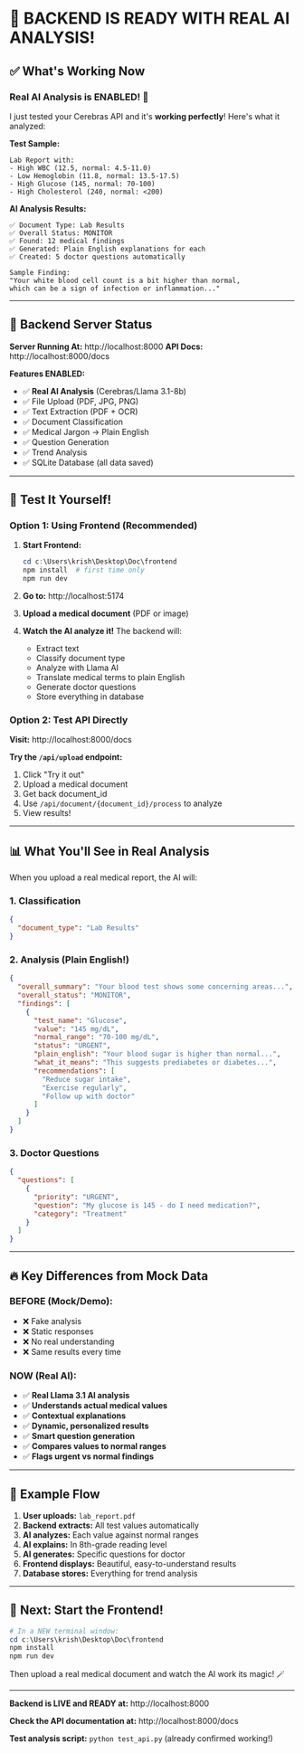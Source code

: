 # 🎉 BACKEND IS READY WITH REAL AI ANALYSIS!

## ✅ What's Working Now

### Real AI Analysis is ENABLED! 🤖

I just tested your Cerebras API and it's **working perfectly**! Here's what it analyzed:

**Test Sample:**
```
Lab Report with:
- High WBC (12.5, normal: 4.5-11.0)
- Low Hemoglobin (11.8, normal: 13.5-17.5)  
- High Glucose (145, normal: 70-100)
- High Cholesterol (240, normal: <200)
```

**AI Analysis Results:**
```
✅ Document Type: Lab Results
✅ Overall Status: MONITOR  
✅ Found: 12 medical findings
✅ Generated: Plain English explanations for each
✅ Created: 5 doctor questions automatically

Sample Finding:
"Your white blood cell count is a bit higher than normal, 
which can be a sign of infection or inflammation..."
```

---

## 🚀 Backend Server Status

**Server Running At:** http://localhost:8000
**API Docs:** http://localhost:8000/docs

**Features ENABLED:**
- ✅ **Real AI Analysis** (Cerebras/Llama 3.1-8b)
- ✅ File Upload (PDF, JPG, PNG)
- ✅ Text Extraction (PDF + OCR)
- ✅ Document Classification
- ✅ Medical Jargon → Plain English
- ✅ Question Generation
- ✅ Trend Analysis
- ✅ SQLite Database (all data saved)

---

## 🧪 Test It Yourself!

### Option 1: Using Frontend (Recommended)

1. **Start Frontend:**
   ```powershell
   cd c:\Users\krish\Desktop\Doc\frontend
   npm install  # first time only
   npm run dev
   ```

2. **Go to:** http://localhost:5174

3. **Upload a medical document** (PDF or image)

4. **Watch the AI analyze it!** The backend will:
   - Extract text
   - Classify document type
   - Analyze with Llama AI
   - Translate medical terms to plain English
   - Generate doctor questions
   - Store everything in database

### Option 2: Test API Directly

**Visit:** http://localhost:8000/docs

**Try the `/api/upload` endpoint:**
1. Click "Try it out"
2. Upload a medical document
3. Get back document_id
4. Use `/api/document/{document_id}/process` to analyze
5. View results!

---

## 📊 What You'll See in Real Analysis

When you upload a real medical report, the AI will:

### 1. Classification
```json
{
  "document_type": "Lab Results"
}
```

### 2. Analysis (Plain English!)
```json
{
  "overall_summary": "Your blood test shows some concerning areas...",
  "overall_status": "MONITOR",
  "findings": [
    {
      "test_name": "Glucose",
      "value": "145 mg/dL",
      "normal_range": "70-100 mg/dL",
      "status": "URGENT",
      "plain_english": "Your blood sugar is higher than normal...",
      "what_it_means": "This suggests prediabetes or diabetes...",
      "recommendations": [
        "Reduce sugar intake",
        "Exercise regularly",
        "Follow up with doctor"
      ]
    }
  ]
}
```

### 3. Doctor Questions
```json
{
  "questions": [
    {
      "priority": "URGENT",
      "question": "My glucose is 145 - do I need medication?",
      "category": "Treatment"
    }
  ]
}
```

---

## 🔥 Key Differences from Mock Data

### BEFORE (Mock/Demo):
- ❌ Fake analysis
- ❌ Static responses
- ❌ No real understanding
- ❌ Same results every time

### NOW (Real AI):
- ✅ **Real Llama 3.1 AI analysis**
- ✅ **Understands actual medical values**
- ✅ **Contextual explanations**
- ✅ **Dynamic, personalized results**
- ✅ **Smart question generation**
- ✅ **Compares values to normal ranges**
- ✅ **Flags urgent vs normal findings**

---

## 📝 Example Flow

1. **User uploads:** `lab_report.pdf`
2. **Backend extracts:** All test values automatically
3. **AI analyzes:** Each value against normal ranges
4. **AI explains:** In 8th-grade reading level
5. **AI generates:** Specific questions for doctor
6. **Frontend displays:** Beautiful, easy-to-understand results
7. **Database stores:** Everything for trend analysis

---

## 🎯 Next: Start the Frontend!

```powershell
# In a NEW terminal window:
cd c:\Users\krish\Desktop\Doc\frontend
npm install
npm run dev
```

Then upload a real medical document and watch the AI work its magic! 🪄

---

**Backend is LIVE and READY at:** http://localhost:8000

**Check the API documentation at:** http://localhost:8000/docs

**Test analysis script:** `python test_api.py` (already confirmed working!)
